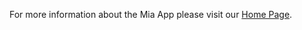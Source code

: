 For more information about the Mia App please visit our [Home Page](./../../../../WebTemplate/index.html).
